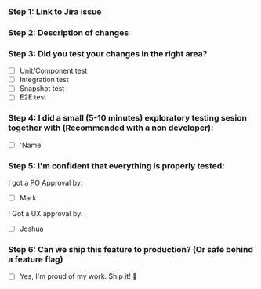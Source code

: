 ### Step 1: Link to Jira issue

### Step 2: Description of changes

### Step 3: Did you test your changes in the right area?

- [ ] Unit/Component test
- [ ] Integration test
- [ ] Snapshot test
- [ ] E2E test

### Step 4: I did a small (5-10 minutes) exploratory testing sesion together with (Recommended with a non developer):

- [ ] 'Name'

### Step 5: I'm confident that everything is properly tested:

I got a PO Approval by:

- [ ] Mark

I Got a UX approval by:

- [ ] Joshua

### Step 6: Can we ship this feature to production? (Or safe behind a feature flag)

- [ ] Yes, I'm proud of my work. Ship it! :ship:
